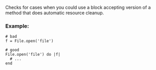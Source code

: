 Checks for cases when you could use a block
accepting version of a method that does automatic
resource cleanup.

### Example:

    # bad
    f = File.open('file')

    # good
    File.open('file') do |f|
      # ...
    end